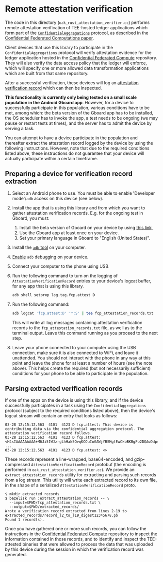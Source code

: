 # Remote attestation verification

The code in this directory (`oak_rust_attestation_verifier.cc`) performs remote
attestation verification of TEE-hosted ledger applications which form part of
the
[`ConfidentialAggregations`](/fcp/protos/federatedcompute/confidential_aggregations.proto)
protocol, as described in the
[Confidential Federated Computations paper](https://arxiv.org/abs/2404.10764).

Client devices that use this library to participate in the
`ConfidentialAggregations` protocol will verify attestation evidence for the
ledger application hosted in the
[Confidential Federated Compute](https://github.com/google-parfait/confidential-federated-compute)
repository. They will also verify the data access policy that the ledger will
enforce, which will specify one or more allowed data transformation applications
which are built from that same repository.

After a successful verification, these devices will log an
[attestation verification record](/fcp/protos/confidentialcompute/verification_record.proto)
which can then be inspected.

**This functionality is currently only being tested on a small scale population
in the Android Gboard app**. However, for a device to successfully participate
in this population, various conditions have to be met, among which: the beta
version of the Gboard app has to be installed, the OS scheduler has to invoke
the app, a test needs to be ongoing (we may pause or restart tests at times),
and the server has to admit the device by serving a task.

You can attempt to have a device participate in the population and thereafter
extract the attestation record logged by the device by using the following
instructions. However, note that due to the required conditions listed above,
these instructions do not guarantee that your device will actually participate
within a certain timeframe.

## Preparing a device for verification record extraction

1.  Select an Android phone to use. You must be able to enable 'Developer
    mode'/`adb` access on this device (see below).

2.  Install the app that is using this library and from which you want to gather
    attestation verification records. E.g. for the ongoing test in Gboard, you
    must:

    1.  Install the beta version of Gboard on your device by using
        [this link](https://play.google.com/apps/testing/com.google.android.inputmethod.latin),
    2.  Use the Gboard app at least once on your device.
    3.  Set your primary language in Gboard to "English (United States)".

3.  Install the [`adb` tool](https://developer.android.com/tools/adb) on your
    computer.

4.  [Enable](https://developer.android.com/tools/adb#Enabling) `adb` debugging
    on your device.

5.  Connect your computer to the phone using USB.

6.  Run the following command to turn on the logging of
    `AttestationVerificationRecord` entries to your device's logcat buffer, for
    any app that is using this library.

    ```sh
    adb shell setprop log.tag.fcp.attest D
    ```

7.  Run the following command:

    ```sh
    adb logcat 'fcp.attest:D' '*:S' | tee fcp_attestation_records.txt
    ```

    This will write all log messages containing attestation verification records
    to the `fcp_attestation_records.txt` file, as well as to the terminal
    output. Leave this command running as you proceed to the next step.

8.  Leave your phone connected to your computer using the USB connection, make
    sure it is also connected to WiFi, and leave it unattended. You should not
    interact with the phone in any way at this point and leave the phone for at
    least a number of hours (see the note above). This helps create the required
    (but not necessarily sufficient) conditions for your phone to be able to
    participate in the population.

## Parsing extracted verification records

If one of the apps on the device is using this library, and if the device
successfully participates in a task using the `ConfidentialAggregations`
protocol (subject to the required conditions listed above), then the device's
logcat stream will contain an entry that looks as follows:

```
03-28 12:15:12.563  4101  4123 D fcp.attest: This device is contributing data via the confidential aggregation protocol. The attestation verification record follows.
03-28 12:15:12.563  4101  4123 D fcp.attest: <H4sIAAAAAAAAA+M6Ji51WJzrgLhHak5OvqKCQuIoGAWjYBSMglEwCkbBKBgFo2DQAwDdp4nbyQsAAA==>
...
03-28 12:15:12.563  4101  4123 D fcp.attest: <>
```

These records represent a line-wrapped, base64-encoded, and gzip-compressed
`AttestationVerificationRecord` protobuf (the encoding is performed in
`oak_rust_attestation_verifier.cc`). We provide an `extract_attestation_records`
utility for extracting and parsing such records from a log stream. This utility
will write each extracted record to its own file, in the shape of a serialized
`AttestationVerificationRecord` proto.

```shell
$ mkdir extracted_records
$ bazelisk run :extract_attestation_records -- \
  --input=$PWD/fcp_attestation_records.txt \
  --output=$PWD/extracted_records/
Wrote a verification record extracted from lines 2-19 to extracted_records/record_l2_to_l19_digest12345678.pb
Found 1 record(s).
```

Once you have gathered one or more such records, you can follow the instructions
in the
[Confidential Federated Compute](https://github.com/google-parfait/confidential-federated-compute/blob/main/inspecting_attestation_records/README.md)
repository to inspect the information contained in those records, and to
identify and inspect the TEE-attested binaries that were allowed to process the
data that was uploaded by this device during the session in which the
verification record was generated.
